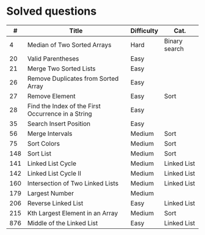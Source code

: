 # Solved questions

| #   | Title                                              | Difficulty | Cat.          |
|-----|----------------------------------------------------|------------|---------------|
| 4   | Median of Two Sorted Arrays                        | Hard       | Binary search |
| 20  | Valid Parentheses                                  | Easy       |               |
| 21  | Merge Two Sorted Lists                             | Easy       |               |
| 26  | Remove Duplicates from Sorted Array                | Easy       |               |
| 27  | Remove Element                                     | Easy       | Sort          |
| 28  | Find the Index of the First Occurrence in a String | Easy       |               |
| 35  | Search Insert Position                             | Easy       |               |
| 56  | Merge Intervals                                    | Medium     | Sort          |
| 75  | Sort Colors                                        | Medium     | Sort          |
| 148 | Sort List                                          | Medium     | Sort          |
| 141 | Linked List Cycle                                  | Medium     | Linked List   |
| 142 | Linked List Cycle II                               | Medium     | Linked List   |
| 160 | Intersection of Two Linked Lists                   | Medium     | Linked List   |
| 179 | Largest Number                                     | Medium     |               |
| 206 | Reverse Linked List                                | Easy       | Linked List   |
| 215 | Kth Largest Element in an Array                    | Medium     | Sort          |
| 876 | Middle of the Linked List                          | Easy       | Linked List   |